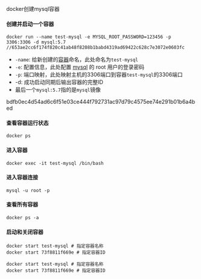 docker创建mysql容器

#### 创建并启动一个容器

```
docker run --name test-mysql -e MYSQL_ROOT_PASSWORD=123456 -p 3306:3306 -d mysql:5.7
//653ae2cc6f174f820c41ab48f8208b1babd4319ad69422c628c7e3072e0603fc

```

- `-name`: 给新创建的[容器](https://cloud.tencent.com/product/tke?from_column=20065&from=20065)命名，此处命名为`test-mysql`
- `-e`: 配置信息，此处配置 [mysql](https://cloud.tencent.com/product/cdb?from_column=20065&from=20065) 的 root 用户的登录密码
- `-p`: 端口映射，此处映射主机的3306端口到容器`test-mysql`的3306端口
- -d: 成功启动同期后输出容器的完整ID
- 最后一个`mysql:5.7`指的是`mysql`镜像

bdfb0ec4d54ad6c6f51e03ce444f792731ac97d79c4575ee74e291b01b6a4bed

#### 查看容器运行状态

```
docker ps
```

#### 进入容器

```
docker exec -it test-mysql /bin/bash
```

#### 进入容器连接

```
mysql -u root -p
```

#### 查看所有容器

```
docker ps -a
```

#### 启动和关闭容器

```
docker start test-mysql # 指定容器名称
docker start 73f8811f669e # 指定容器ID
```

```
docker start test-mysql # 指定容器名称
docker start 73f8811f669e # 指定容器ID
```

